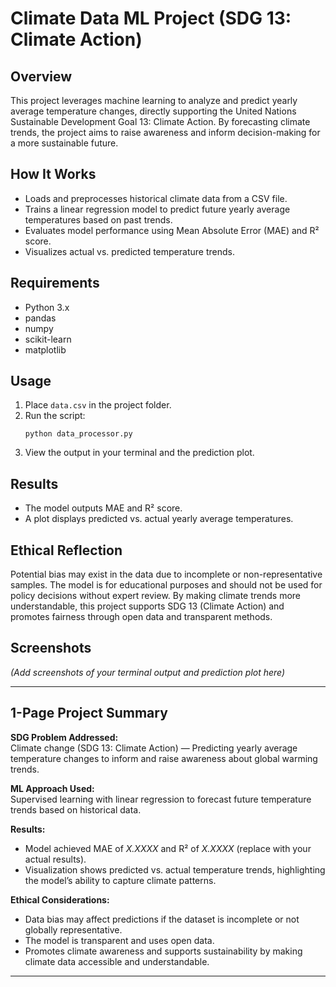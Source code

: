# Climate Data ML Project (SDG 13: Climate Action)

## Overview
This project leverages machine learning to analyze and predict yearly average temperature changes, directly supporting the United Nations Sustainable Development Goal 13: Climate Action. By forecasting climate trends, the project aims to raise awareness and inform decision-making for a more sustainable future.

## How It Works
- Loads and preprocesses historical climate data from a CSV file.
- Trains a linear regression model to predict future yearly average temperatures based on past trends.
- Evaluates model performance using Mean Absolute Error (MAE) and R² score.
- Visualizes actual vs. predicted temperature trends.

## Requirements
- Python 3.x
- pandas
- numpy
- scikit-learn
- matplotlib

## Usage
1. Place `data.csv` in the project folder.
2. Run the script:
   ```
   python data_processor.py
   ```
3. View the output in your terminal and the prediction plot.

## Results
- The model outputs MAE and R² score.
- A plot displays predicted vs. actual yearly average temperatures.

## Ethical Reflection
Potential bias may exist in the data due to incomplete or non-representative samples. The model is for educational purposes and should not be used for policy decisions without expert review. By making climate trends more understandable, this project supports SDG 13 (Climate Action) and promotes fairness through open data and transparent methods.

## Screenshots
*(Add screenshots of your terminal output and prediction plot here)*

---

## 1-Page Project Summary

**SDG Problem Addressed:**  
Climate change (SDG 13: Climate Action) — Predicting yearly average temperature changes to inform and raise awareness about global warming trends.

**ML Approach Used:**  
Supervised learning with linear regression to forecast future temperature trends based on historical data.

**Results:**  
- Model achieved MAE of *X.XXXX* and R² of *X.XXXX* (replace with your actual results).
- Visualization shows predicted vs. actual temperature trends, highlighting the model’s ability to capture climate patterns.

**Ethical Considerations:**  
- Data bias may affect predictions if the dataset is incomplete or not globally representative.
- The model is transparent and uses open data.
- Promotes climate awareness and supports sustainability by making climate data accessible and understandable.

---